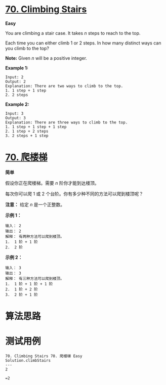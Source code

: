 # [70. Climbing Stairs][enTitle]

**Easy**

You are climbing a stair case. It takes  *n*  steps to reach to the top.

Each time you can either climb 1 or 2 steps. In how many distinct ways can you climb to the top?

**Note:**  Given  *n*  will be a positive integer.

**Example 1:** 

```
Input: 2
Output: 2
Explanation: There are two ways to climb to the top.
1. 1 step + 1 step
2. 2 steps

```

**Example 2:** 

```
Input: 3
Output: 3
Explanation: There are three ways to climb to the top.
1. 1 step + 1 step + 1 step
2. 1 step + 2 steps
3. 2 steps + 1 step

```
# [70. 爬楼梯][cnTitle]

**简单**

假设你正在爬楼梯。需要  *n*  阶你才能到达楼顶。

每次你可以爬 1 或 2 个台阶。你有多少种不同的方法可以爬到楼顶呢？

**注意：** 给定  *n*  是一个正整数。

**示例 1：** 

```
输入： 2
输出： 2
解释： 有两种方法可以爬到楼顶。
1.  1 阶 + 1 阶
2.  2 阶
```

**示例 2：** 

```
输入： 3
输出： 3
解释： 有三种方法可以爬到楼顶。
1.  1 阶 + 1 阶 + 1 阶
2.  1 阶 + 2 阶
3.  2 阶 + 1 阶

```


# 算法思路

# 测试用例
```
70. Climbing Stairs 70. 爬楼梯 Easy
Solution.climbStairs
---
2

=2
```

[enTitle]: https://leetcode.com/problems/climbing-stairs/
[cnTitle]: https://leetcode-cn.com/problems/climbing-stairs/

